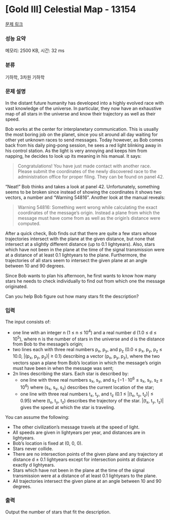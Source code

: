 # [Gold III] Celestial Map - 13154 

[문제 링크](https://www.acmicpc.net/problem/13154) 

### 성능 요약

메모리: 2500 KB, 시간: 32 ms

### 분류

기하학, 3차원 기하학

### 문제 설명

<p>In the distant future humanity has developed into a highly evolved race with vast knowledge of the universe. In particular, they now have an exhaustive map of all stars in the universe and know their trajectory as well as their speed.</p>

<p>Bob works at the center for interplanetary communication. This is usually the most boring job on the planet, since you sit around all day waiting for other yet unknown races to send messages. Today however, as Bob comes back from his daily ping-pong session, he sees a red light blinking away in his control station. As the light is very annoying and keeps him from napping, he decides to look up its meaning in his manual. It says:</p>

<blockquote>
<p>Congratulations! You have just made contact with another race. Please submit the coordinates of the newly discovered race to the administration office for proper filing. They can be found on panel 42.</p>
</blockquote>

<p>“Neat!” Bob thinks and takes a look at panel 42. Unfortunately, something seems to be broken since instead of showing the coordinates it shows two vectors, a number and “Warning 54816”. Another look at the manual reveals:</p>

<blockquote>
<p>Warning 54816: Something went wrong while calculating the exact coordinates of the message’s origin. Instead a plane from which the message must have come from as well as the origin’s distance were computed.</p>
</blockquote>

<p>After a quick check, Bob finds out that there are quite a few stars whose trajectories intersect with the plane at the given distance, but none that intersect at a slightly different distance (up to 0.1 lightyears). Also, stars which have not been in the plane at the time of the signal transmission were at a distance of at least 0.1 lightyears to the plane. Furthermore, the trajectories of all stars seem to intersect the given plane at an angle between 10 and 90 degrees.</p>

<p>Since Bob wants to plan his afternoon, he first wants to know how many stars he needs to check individually to find out from which one the message originated.</p>

<p>Can you help Bob figure out how many stars fit the description?</p>

### 입력 

 <p>The input consists of:</p>

<ul>
	<li>one line with an integer n (1 ≤ n ≤ 10<sup>4</sup>) and a real number d (1.0 ≤ d ≤ 10<sup>5</sup>), where n is the number of stars in the universe and d is the distance from Bob to the message’s origin;</li>
	<li>two lines each with three real numbers p<sub>x</sub>, p<sub>y</sub>, and p<sub>z</sub> (0.0 ≤ p<sub>x</sub>, p<sub>y</sub>, p<sub>z</sub> ≤ 10.0, |(p<sub>x</sub>, p<sub>y</sub>, p<sub>z</sub>)| ≥ 0.1) describing a vector (p<sub>x</sub>, p<sub>y</sub>, p<sub>z</sub>), where the two vectors span a plane from Bob’s location in which the message’s origin must have been in when the message was sent;</li>
	<li>2n lines describing the stars. Each star is described by:
	<ul>
		<li>one line with three real numbers s<sub>x</sub>, s<sub>y</sub>, and s<sub>z</sub> (−1 · 10<sup>6</sup> ≤ s<sub>x</sub>, s<sub>y</sub>, s<sub>z</sub> ≤ 10<sup>6</sup>) where (s<sub>x</sub>, s<sub>y</sub>, s<sub>z</sub>) describes the current location of the star;</li>
		<li>one line with three real numbers t<sub>x</sub>, t<sub>y</sub>, and t<sub>z</sub> (0.1 ≤ |(t<sub>x</sub>, t<sub>y</sub>, t<sub>z</sub>)| ≤ 0.95) where (t<sub>x</sub>, t<sub>y</sub>, t<sub>z</sub>) describes the trajectory of the star. |(t<sub>x</sub>, t<sub>y</sub>, t<sub>z</sub>)| gives the speed at which the star is traveling.</li>
	</ul>
	</li>
</ul>

<p>You can assume the following:</p>

<ul>
	<li>The other civilization’s message travels at the speed of light.</li>
	<li>All speeds are given in lightyears per year, and distances are in lightyears.</li>
	<li>Bob’s location is fixed at (0, 0, 0).</li>
	<li>Stars never collide.</li>
	<li>There are no intersection points of the given plane and any trajectory at distance d ± 0.1 lightyears except for intersection points at distance exactly d lightyears.</li>
	<li>Stars which have not been in the plane at the time of the signal transmission were at a distance of at least 0.1 lightyears to the plane.</li>
	<li>All trajectories intersect the given plane at an angle between 10 and 90 degrees.</li>
</ul>

### 출력 

 <p>Output the number of stars that fit the description.</p>

